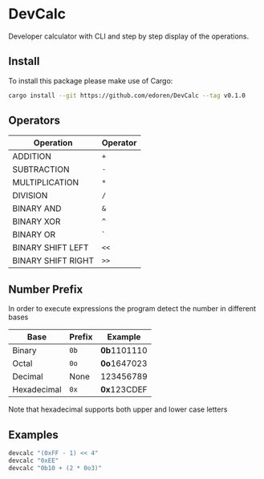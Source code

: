 # DevCalc

Developer calculator with CLI and step by step display of the operations.

## Install

To install this package please make use of Cargo:

```bash
cargo install --git https://github.com/edoren/DevCalc --tag v0.1.0
```

## Operators

| Operation          | Operator |
|--------------------|----------|
| ADDITION           | `+`      |
| SUBTRACTION        | `-`      |
| MULTIPLICATION     | `*`      |
| DIVISION           | `/`      |
| BINARY AND         | `&`      |
| BINARY XOR         | `^`      |
| BINARY OR          | `|`      |
| BINARY SHIFT LEFT  | `<<`     |
| BINARY SHIFT RIGHT | `>>`     |

## Number Prefix

In order to execute expressions the program detect the number in different bases 

| Base        | Prefix | Example   |
|-------------|--------|-----------|
| Binary      | `0b`   | **0b**1101110 |
| Octal       | `0o`   | **0o**1647023 |
| Decimal     | None   | 123456789 |
| Hexadecimal | `0x`   | **0x**123CDEF |

Note that hexadecimal supports both upper and lower case letters

## Examples

```bash
devcalc "(0xFF - 1) << 4"
devcalc "0xEE"
devcalc "0b10 + (2 * 0o3)"
```
